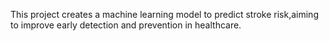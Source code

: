 This project creates a machine learning model to predict stroke risk,aiming to improve early detection and prevention in healthcare.
